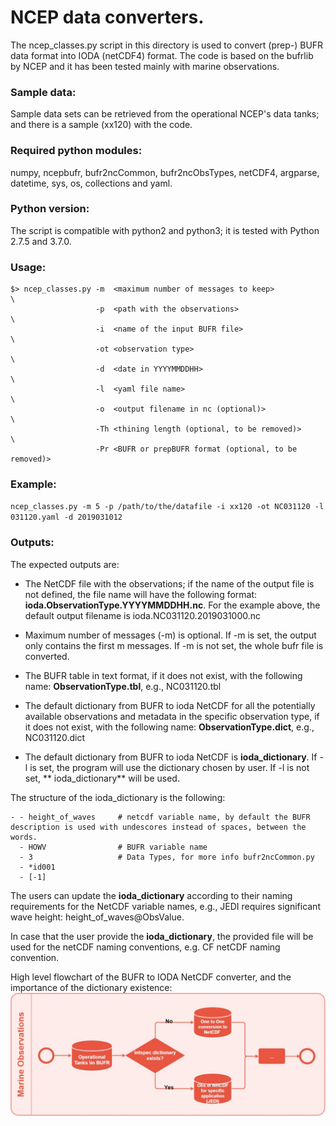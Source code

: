 # NCEP data converters.

The ncep_classes.py script in this directory is used to convert (prep-) BUFR data format into IODA (netCDF4) format. The code is based on the bufrlib by NCEP and it has been tested mainly with marine observations. 

### Sample data:

Sample data sets can be retrieved from the operational NCEP's data tanks; and there is a sample (xx120) with the code.

### Required python modules:

numpy, ncepbufr, bufr2ncCommon, bufr2ncObsTypes, netCDF4, argparse, datetime, sys, os, collections and yaml.

### Python version:
The script is compatible with python2 and python3; it is tested with Python 2.7.5 and 3.7.0.

### Usage:
```
$> ncep_classes.py -m  <maximum number of messages to keep>                \
                   -p  <path with the observations>                        \
                   -i  <name of the input BUFR file>                       \
                   -ot <observation type>                                  \
                   -d  <date in YYYYMMDDHH>                                \
                   -l  <yaml file name>                                    \
                   -o  <output filename in nc (optional)>                  \
                   -Th <thining length (optional, to be removed)>          \
                   -Pr <BUFR or prepBUFR format (optional, to be removed)>
```

### Example:

`ncep_classes.py -m 5 -p /path/to/the/datafile -i xx120 -ot NC031120 -l 031120.yaml -d 2019031012`

### Outputs:
The expected outputs are:


* The NetCDF file with the observations; if the name of the output file is not defined, the file name will have the following format: **ioda.ObservationType.YYYYMMDDHH.nc**. For the example above, the default output filename is ioda.NC031120.2019031000.nc

* Maximum number of messages (-m) is optional. If -m is set, the output only contains the first m messages. If -m is not set, the whole bufr file is converted.   

* The BUFR table in text format, if it does not exist, with the following name: **ObservationType.tbl**, e.g., NC031120.tbl

* The default dictionary from BUFR to ioda NetCDF for all the potentially available observations and metadata in the specific observation type, if it does not exist, with the following name: **ObservationType.dict**, e.g., NC031120.dict

* The default dictionary from BUFR to ioda NetCDF is **ioda_dictionary**. If -l is set, the program will use the dictionary chosen by user. If -l is not set, ** ioda_dictionary** will be used.

The structure of the ioda_dictionary is the following:
```
- - height_of_waves     # netcdf variable name, by default the BUFR description is used with undescores instead of spaces, between the words.
  - HOWV                # BUFR variable name
  - 3                   # Data Types, for more info bufr2ncCommon.py
  - *id001
  - [-1]
```
The users can update the **ioda_dictionary** according to their naming requirements for the NetCDF variable names, e.g., JEDI requires significant wave height: height_of_waves@ObsValue.

In case that the user provide the **ioda_dictionary**, the provided file will be used for the netCDF naming conventions, e.g. CF netCDF naming convention.

High level flowchart of the BUFR to IODA NetCDF converter, and the importance of the dictionary existence:
![alt text](UMO_CS.jpg)
